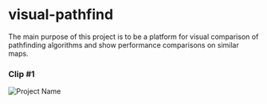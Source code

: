 # visual-pathfind
The main purpose of this project is to be a platform for visual comparison of pathfinding algorithms and show performance comparisons on similar maps.

### Clip #1
![Project Name](https://user-images.githubusercontent.com/35083414/159445852-b55a14ee-0ea2-43b2-8827-0c99e7932166.gif)


